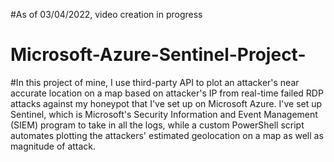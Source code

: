 #As of 03/04/2022, video creation in progress

# Microsoft-Azure-Sentinel-Project- 

#In this project of mine, I use third-party API to plot an attacker's near accurate location on a map based on attacker's IP from real-time failed RDP attacks against my honeypot that I've set up on Microsoft Azure. I've set up Sentinel, which is Microsoft's Security Information and Event Management (SIEM) program to take in all the logs, while a custom PowerShell script automates plotting the attackers' estimated geolocation on a map as well as magnitude of attack.

